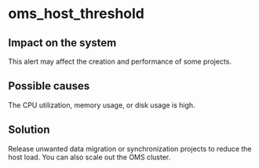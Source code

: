 oms_host_threshold 
=======================================



Impact on the system 
-----------------------------------------

This alert may affect the creation and performance of some projects.

Possible causes 
------------------------------------

The CPU utilization, memory usage, or disk usage is high.

Solution 
-----------------------------

Release unwanted data migration or synchronization projects to reduce the host load. You can also scale out the OMS cluster.
